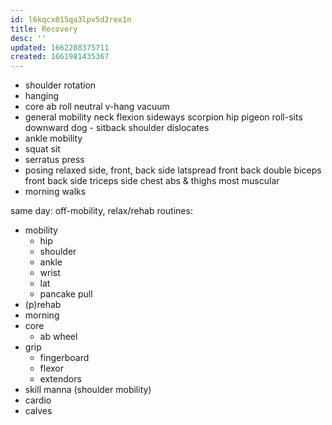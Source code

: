```yaml
---
id: l6kqcx015qa3lpv5d2rex1n
title: Recovery
desc: ''
updated: 1662208375711
created: 1661981435367
---
```



- shoulder rotation
- hanging
- core
  ab roll
  neutral v-hang
  vacuum
- general mobility
  neck flexion
  sideways scorpion
  hip pigeon roll-sits
  downward dog - sitback
  shoulder dislocates
- ankle mobility
- squat sit
- serratus press
- posing
  relaxed
    side, front, back side
  latspread
    front
    back
  double biceps
    front
    back
  side triceps
  side chest
  abs & thighs
  most muscular
- morning walks

same day: off-mobility, relax/rehab
routines:
  - mobility
    + hip
    + shoulder
    + ankle
    + wrist
    + lat
    + pancake pull
  - (p)rehab
  - morning
  - core
    + ab wheel
  - grip
    + fingerboard
    + flexor
    + extendors
  - skill
    manna (shoulder mobility)
  - cardio
  - calves
